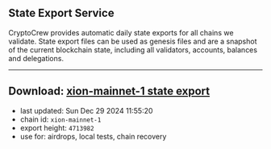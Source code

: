 ## State Export Service
CryptoCrew provides automatic daily state exports for all chains we validate. State export files can be used as genesis files and are a snapshot of the current blockchain state, including all validators, accounts, balances and delegations.

---
**Download: [xion-mainnet-1 state export](https://dl-eu2.ccvalidators.com/SERVICE/xion/xion-mainnet-1_export_4713982.json)**
---

- last updated: Sun Dec 29 2024 11:55:20
- chain id: `xion-mainnet-1`
- export height: `4713982`
- use for: airdrops, local tests, chain recovery
